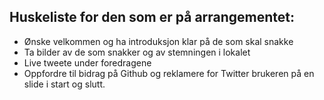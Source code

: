 ## Huskeliste for den som er på arrangementet:
- Ønske velkommen og ha introduksjon klar på de som skal snakke 
- Ta bilder av de som snakker og av stemningen i lokalet 
- Live tweete under foredragene
- Oppfordre til bidrag på Github og reklamere for Twitter brukeren på en slide i start og slutt.
